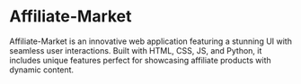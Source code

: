 # Affiliate-Market
Affiliate-Market is an innovative web application featuring a stunning UI with seamless user interactions. Built with HTML, CSS, JS, and Python, it includes unique features perfect for showcasing affiliate products with dynamic content.
